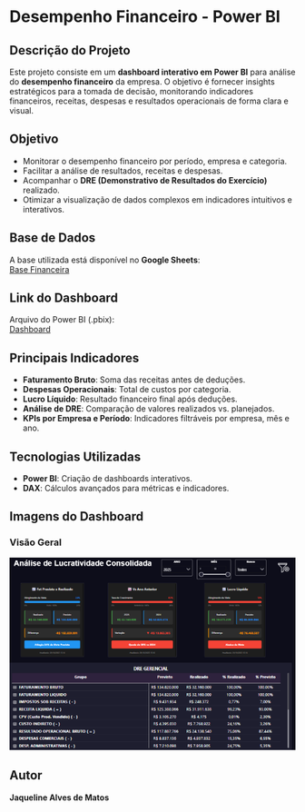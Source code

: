 # Desempenho Financeiro - Power BI

## Descrição do Projeto
Este projeto consiste em um **dashboard interativo em Power BI** para análise do **desempenho financeiro** da empresa. O objetivo é fornecer insights estratégicos para a tomada de decisão, monitorando indicadores financeiros, receitas, despesas e resultados operacionais de forma clara e visual.

## Objetivo
- Monitorar o desempenho financeiro por período, empresa e categoria.  
- Facilitar a análise de resultados, receitas e despesas.  
- Acompanhar o **DRE (Demonstrativo de Resultados do Exercício)** realizado.  
- Otimizar a visualização de dados complexos em indicadores intuitivos e interativos.

## Base de Dados
A base utilizada está disponível no **Google Sheets**:  
[Base Financeira](https://docs.google.com/spreadsheets/d/1_1SHUKifyp3dJUeVoteX9mrSK2xv8FHlLgGIes-MGlc/edit?pli=1&gid=2108701815)

## Link do Dashboard
Arquivo do Power BI (.pbix):  
[Dashboard](https://github.com/JaquelineMatos/dre-lucratividade-powerbi/blob/main/PowerBI/Desempenho%20Financeiro.pbix)

## Principais Indicadores
- **Faturamento Bruto**: Soma das receitas antes de deduções.  
- **Despesas Operacionais**: Total de custos por categoria.  
- **Lucro Líquido**: Resultado financeiro final após deduções.  
- **Análise de DRE**: Comparação de valores realizados vs. planejados.  
- **KPIs por Empresa e Período**: Indicadores filtráveis por empresa, mês e ano.  

## Tecnologias Utilizadas
- **Power BI**: Criação de dashboards interativos.  
- **DAX**: Cálculos avançados para métricas e indicadores.  

## Imagens do Dashboard
### Visão Geral
![Dashboard Geral](imagens/DRE.png)

## Autor
**Jaqueline Alves de Matos**  

